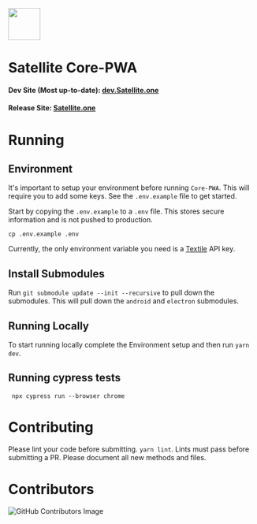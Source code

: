 <img src="https://i.imgur.com/PdJwuII.png" height="65px" />

# Satellite Core-PWA

#### Dev Site (Most up-to-date): [dev.Satellite.one](https://dev.satellite.one)

#### Release Site: [Satellite.one](https://satellite.one)

# Running

## Environment

It's important to setup your environment before running `Core-PWA`. This will require you
to add some keys. See the `.env.example` file to get started.

Start by copying the `.env.example` to a `.env` file. This stores secure information and is not pushed to production.

```
cp .env.example .env
```

Currently, the only environment variable you need is a [Textile](https://www.textile.io) API key.

## Install Submodules

Run `git submodule update --init --recursive` to pull down the submodules. This will pull down the `android` and `electron` submodules.

## Running Locally

To start running locally complete the Environment setup and then run `yarn dev`.

## Running cypress tests

```
 npx cypress run --browser chrome
```

# Contributing

Please lint your code before submitting. `yarn lint`. Lints must pass before submitting a PR.
Please document all new methods and files.

# Contributors

![GitHub Contributors Image](https://contrib.rocks/image?repo=Satellite-im/Core-PWA)
